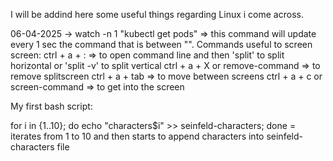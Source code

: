 I will be addind here some useful things regarding Linux i come across.

06-04-2025 -> watch -n 1 "kubectl get pods" => this command will update every 1 sec the command that is between "".
              Commands useful to screen screen:
              ctrl + a + :                       => to open command line and then 'split' to split horizontal or 'split -v' to split vertical
              ctrl + a + X or remove-command     => to remove splitscreen
              ctrl + a + tab                     => to move between screens
              ctrl + a + c or screen-command     => to get into the screen

My first bash script:

for i in {1..10}; do echo "characters$i" >> seinfeld-characters; done   = iterates from 1 to 10 and then starts to append characters into seinfeld-characters file
